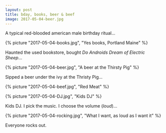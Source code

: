 ```yaml
---
layout: post
title: bday, books, beer & beef
image: 2017-05-04-beer.jpg
---
```


A typical red-blooded american male birthday ritual...

<!--more-->

{% picture "2017-05-04-books.jpg", "Yes books, Portland Maine" %}

Haunted the used bookstore, bought _Do Androids Dream of Electric Sheep_...

{% picture "2017-05-04-beer.jpg", "A beer at the Thirsty Pig" %}

Sipped a beer under the ivy at the Thristy Pig...

{% picture "2017-05-04-beef.jpg", "Red Meat" %}

{% picture "2017-05-04-DJ.jpg", "Kids DJ" %}

Kids DJ. I pick the music. I choose the volume (_loud_)...

{% picture "2017-05-04-rocking.jpg", "What I want, as loud as I want it" %}

Everyone rocks out.
